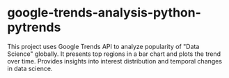 # google-trends-analysis-python-pytrends
This project uses Google Trends API to analyze popularity of "Data Science" globally. It presents top regions in a bar chart and plots the trend over time. Provides insights into interest distribution and temporal changes in data science.
